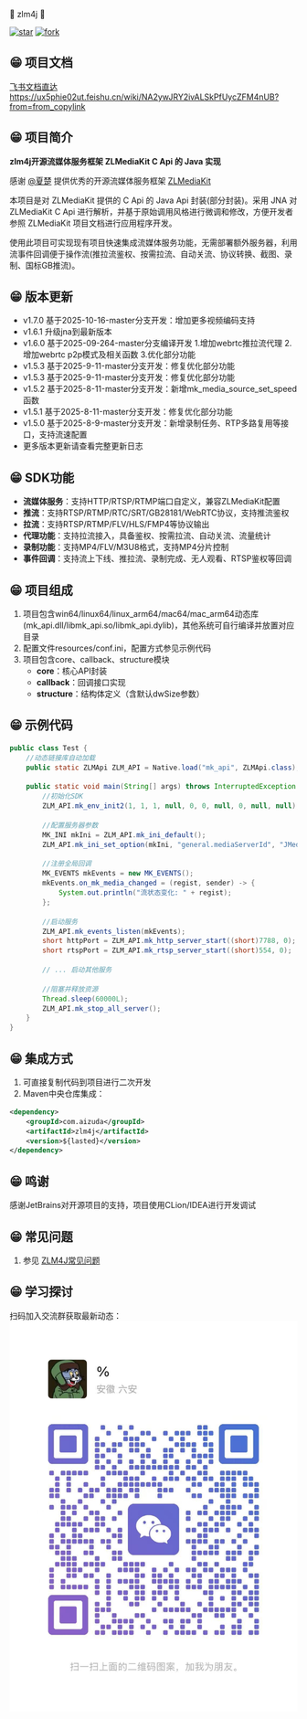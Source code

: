 

📌 zlm4j 📌

[![star](https://gitee.com/aizuda/zlm4j/badge/star.svg?theme=white)](https://gitee.com/aizuda/zlm4j/stargazers)  [![fork](https://gitee.com/aizuda/zlm4j/badge/fork.svg?theme=white)](https://gitee.com/aizuda/zlm4j/members)

## 😁 项目文档
[飞书文档直达 https://ux5phie02ut.feishu.cn/wiki/NA2ywJRY2ivALSkPfUycZFM4nUB?from=from_copylink ](https://ux5phie02ut.feishu.cn/wiki/NA2ywJRY2ivALSkPfUycZFM4nUB?from=from_copylink)

## 😁 项目简介
**zlm4j开源流媒体服务框架 ZLMediaKit C Api 的 Java 实现**

感谢 [@夏楚](https://github.com/xia-chu) 提供优秀的开源流媒体服务框架 [ZLMediaKit ](https://github.com/ZLMediaKit/ZLMediaKit)

本项目是对 ZLMediaKit 提供的 C Api 的 Java Api 封装(部分封装)。采用 JNA 对 ZLMediaKit C Api 进行解析，并基于原始调用风格进行微调和修改，方便开发者参照 ZLMediaKit 项目文档进行应用程序开发。

使用此项目可实现现有项目快速集成流媒体服务功能，无需部署额外服务器，利用流事件回调便于操作流(推拉流鉴权、按需拉流、自动关流、协议转换、截图、录制、国标GB推流)。

## 😁 版本更新
- v1.7.0 基于2025-10-16-master分支开发：增加更多视频编码支持
- v1.6.1 升级jna到最新版本
- v1.6.0 基于2025-09-264-master分支编译开发 1.增加webrtc推拉流代理 2.增加webrtc p2p模式及相关函数 3.优化部分功能
- v1.5.3 基于2025-9-11-master分支开发：修复优化部分功能
- v1.5.3 基于2025-9-11-master分支开发：修复优化部分功能
- v1.5.2 基于2025-8-11-master分支开发：新增mk_media_source_set_speed函数
- v1.5.1 基于2025-8-11-master分支开发：修复优化部分功能
- v1.5.0 基于2025-8-9-master分支开发：新增录制任务、RTP多路复用等接口，支持流速配置
- 更多版本更新请查看完整更新日志

## 😁 SDK功能
- **流媒体服务**：支持HTTP/RTSP/RTMP端口自定义，兼容ZLMediaKit配置
- **推流**：支持RTSP/RTMP/RTC/SRT/GB28181/WebRTC协议，支持推流鉴权
- **拉流**：支持RTSP/RTMP/FLV/HLS/FMP4等协议输出
- **代理功能**：支持拉流接入，具备鉴权、按需拉流、自动关流、流量统计
- **录制功能**：支持MP4/FLV/M3U8格式，支持MP4分片控制
- **事件回调**：支持流上下线、推拉流、录制完成、无人观看、RTSP鉴权等回调

## 😁 项目组成
1. 项目包含win64/linux64/linux_arm64/mac64/mac_arm64动态库(mk_api.dll/libmk_api.so/libmk_api.dylib)，其他系统可自行编译并放置对应目录
2. 配置文件resources/conf.ini，配置方式参见示例代码
3. 项目包含core、callback、structure模块
   - **core**：核心API封装
   - **callback**：回调接口实现
   - **structure**：结构体定义（含默认dwSize参数）

## 😁 示例代码
```java
public class Test {
    //动态链接库自动加载
    public static ZLMApi ZLM_API = Native.load("mk_api", ZLMApi.class);

    public static void main(String[] args) throws InterruptedException {
        //初始化SDK
        ZLM_API.mk_env_init2(1, 1, 1, null, 0, 0, null, 0, null, null);
        
        //配置服务器参数
        MK_INI mkIni = ZLM_API.mk_ini_default();
        ZLM_API.mk_ini_set_option(mkIni, "general.mediaServerId", "JMediaServer");
        
        //注册全局回调
        MK_EVENTS mkEvents = new MK_EVENTS();
        mkEvents.on_mk_media_changed = (regist, sender) -> {
            System.out.println("流状态变化: " + regist);
        };
        
        //启动服务
        ZLM_API.mk_events_listen(mkEvents);
        short httpPort = ZLM_API.mk_http_server_start((short)7788, 0);
        short rtspPort = ZLM_API.mk_rtsp_server_start((short)554, 0);
        
        // ... 启动其他服务
        
        //阻塞并释放资源
        Thread.sleep(60000L);
        ZLM_API.mk_stop_all_server();
    }
}
```

## 😁 集成方式
1. 可直接复制代码到项目进行二次开发
2. Maven中央仓库集成：
```xml
<dependency>
    <groupId>com.aizuda</groupId>
    <artifactId>zlm4j</artifactId>
    <version>${lasted}</version>
</dependency>
```

## 😁 鸣谢
感谢JetBrains对开源项目的支持，项目使用CLion/IDEA进行开发调试

## 😁 常见问题
1. 参见 [ZLM4J常见问题 ](https://ux5phie02ut.feishu.cn/wiki/SzIAwyxnpilVMlkccS4cfJFGn1g)

## 😁 学习探讨
扫码加入交流群获取最新动态：
![交流群二维码](doc/images/qun.jpg)
